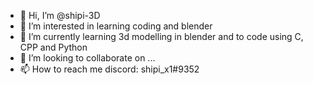 - 👋 Hi, I’m @shipi-3D
- 👀 I’m interested in learning coding and blender
- 🌱 I’m currently learning 3d modelling in blender and to code using C, CPP and Python
- 💞️ I’m looking to collaborate on ...
- 📫 How to reach me discord: shipi_x1#9352

<!---
shipi-3D/shipi-3D is a ✨ special ✨ repository because its `README.md` (this file) appears on your GitHub profile.
You can click the Preview link to take a look at your changes.
--->
